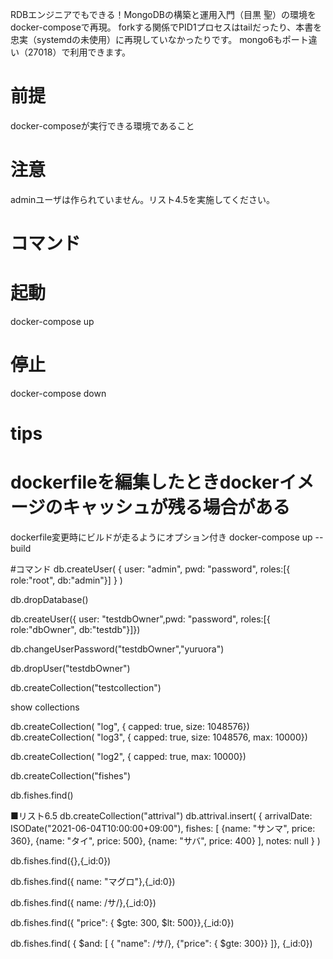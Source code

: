 
RDBエンジニアでもできる！MongoDBの構築と運用入門（目黒 聖）の環境をdocker-composeで再現。
forkする関係でPID1プロセスはtailだったり、本書を忠実（systemdの未使用）に再現していなかったりです。
mongo6もポート違い（27018）で利用できます。

# 前提
docker-composeが実行できる環境であること

# 注意
adminユーザは作られていません。リスト4.5を実施してください。

# コマンド
# 起動
docker-compose up

# 停止
docker-compose down

# tips
# dockerfileを編集したときdockerイメージのキャッシュが残る場合がある
dockerfile変更時にビルドが走るようにオプション付き
docker-compose up --build

#コマンド
db.createUser(
    {
        user: "admin",
        pwd: "password",
            roles:[{ role:"root", db:"admin"}]
    }
)

db.dropDatabase()

db.createUser({ user: "testdbOwner",pwd: "password", roles:[{ role:"dbOwner", db:"testdb"}]})


db.changeUserPassword("testdbOwner","yuruora")

db.dropUser("testdbOwner")

db.createCollection("testcollection")

show collections

db.createCollection( "log", { capped: true, size: 1048576})
db.createCollection( "log3", { capped: true, size: 1048576, max: 10000})

db.createCollection( "log2", { capped: true, max: 10000})

db.createCollection("fishes")

db.fishes.find()

■リスト6.5
db.createCollection("attrival")
db.attrival.insert(
    {
        arrivalDate: ISODate("2021-06-04T10:00:00+09:00"),
        fishes: [
            {name: "サンマ", price: 360},
            {name: "タイ", price: 500},
            {name: "サバ", price: 400}
        ],
        notes: null
    }
)

db.fishes.find({},{_id:0})

db.fishes.find({ name: "マグロ"},{_id:0})

db.fishes.find({ name: /サ/},{_id:0})

db.fishes.find({ "price": { $gte: 300, $lt: 500}},{_id:0})

db.fishes.find(
    { $and: [
        { "name": /サ/},
        {"price": { $gte: 300}}
        ]},
        {_id:0})